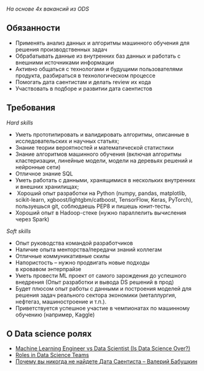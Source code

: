 *На основе 4х вакансий из ODS*

## Обязанности
- Применять анализ данных и алгоритмы машинного обучения для решения производственных задач
- Обрабатывать данные из внутренних баз данных и работать с внешними источниками информации
- Активно общаться с технологами и будущими пользователями продукта, разбираться в технологическом процессе
- Помогать дата саентистам и делать review их кода
- Участвовать в подборе и развитии дата саентистов

## Требования
*Hard skills*
- Уметь прототипировать и валидировать алгоритмы, описанные в исследовательских и научных статьях;
- Знание теории вероятностей и математической статистики
- Знание алгоритмов машинного обучения (включая алгоритмы кластеризации, линейные модели, модели на деревьях решений и нейронные сети)
- Отличное знание SQL
- Уметь работать с данными, хранящимися в нескольких внутренних и внешних хранилищах;
-  Хороший опыт разработки на Python (numpy, pandas, matplotlib, scikit-learn, xgboost/lightgbm/catboost, TensorFlow, Keras, PyTorch), пользуешься git, соблюдаешь PEP8 и пишешь юнит-тесты.
- Хороший опыт в Hadoop-стеке (нужно параллелить вычисления через Spark)

*Soft skills*
- Опыт руководства командой разработчиков
- Наличие опыта менторства/передачи знаний коллегам
- Отличные коммуникативные скилы
- Напористость – нужно продвигать новые подходы в кровавом энтерпрайзе
- Уметь провести ML проект от самого зарождения до успешного внедрения (Опыт разработки и вывода DS решений в прод)
- Будет плюсом опыт работы с данными и построения моделей для решения задач реального сектора экономики (металлургия, нефтегаз, машиностроение и т.п.).
- Приветствуется успешное участие в чемпионатах по машинному обучению (например, Kaggle)

## О Data science ролях
- [Machine Learning Engineer vs Data Scientist (Is Data Science Over?)](https://towardsdatascience.com/mlevsds-3c89425baabb)
- [Roles in Data Science Teams](https://www.youtube.com/watch?v=m5hLUknIi5c)
- [Почему вы никогда не найдете Дата Саентиста – Валерий Бабушкин](https://www.youtube.com/watch?v=Cs3ae65tmKA&t=94s)
